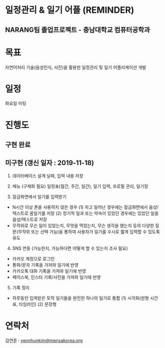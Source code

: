일정관리 & 일기 어플 (REMINDER) 
==========================================================
NARANG팀 졸업프로젝트 - 충남대학교 컴퓨터공학과
----------------------------------------------------------
# 목표
자연어처리 기술(음성인식, 사진)을 활용한 일정관리 및 일기 어플리케이션 개발

# 일정
화요일 미팅 

# 진행도

## 구현 완료

## 미구현    (갱신 일자 : 2019-11-18)
1. 데이터베이스 설계
날짜, 입력 내용 저장

2. 메뉴 (구체화 필요)
일정표(월간, 주간, 일간), 일기 입력, 프로필 관리, 일기장

3. 잠금화면에서 일기를 입력받기
- N시간 이상 폰을 사용하지 않은 경우
(1) 자고 일어난 경우에는 잠금화면에서 음성/텍스트로 꿈일기를 저장
(2) 정기적 일과 또는 약속이 있었던 경우에는 있었던 일을 음성/텍스트로 저장
- 무작위로
무슨 일이 있었는지, 무엇을 먹었는지, 무슨 생각을 했는지 등의 다양한 질문(무작위 또는 선택 가능)을 통하여
사용자가 일기를 수시로 짧게 입력할 수 있도록 유도
   
4. SNS 연동 (가능한지, 가능하다면 어떻게 할 수 있는지 조사 필요)
- 카카오 계정으로 로그인
- 통화/문자 기록을 가져와 일기에 반영
- 카카오톡 대화 기록을 가져와 일기에 반영
- 페이스북, 인스타 기록/사진을 가져와 일기에 반영

5. 기록 정리
- 하루동안 입력받은 토막 일기들을 완전한 하나의 일기로 통합 
(1) 시각화(원형 시간표, 타임라인)
(2) 문장형


# 연락처
김연훈 : yeonhunkim@mensakorea.org
